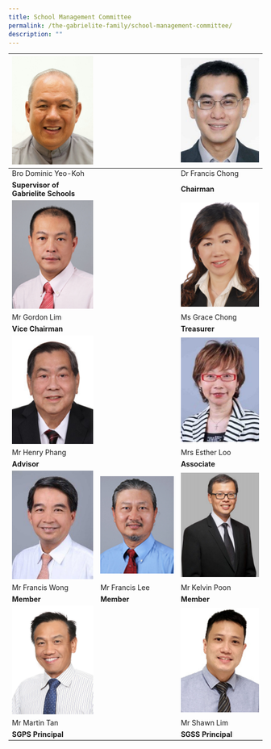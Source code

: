 ```yaml
---
title: School Management Committee
permalink: /the-gabrielite-family/school-management-committee/
description: ""
---
```

| ![](/images/Bro%20Dominic%20Yeo%20Koh.jpeg) || ![](/images/Dr%20Francis%20Chong.jpg) |
| -------- | -------- | -------- |
| Bro Dominic Yeo-Koh || Dr Francis Chong|
|**Supervisor of Gabrielite Schools** | | **Chairman**|
| ![](/images/Mr%20Gordon%20Lim.jpg) |  | ![](/images/Ms%20Grace%20Chong.jpg) |
| Mr Gordon Lim     | | Ms Grace Chong    |
|**Vice Chairman**| |**Treasurer**|
| ![](/images/Mr%20Henry%20Phang.jpg) |  | ![](/images/Mrs%20Esther%20Loo.jpg) |
| Mr Henry Phang     | | Mrs Esther Loo  |
|**Advisor**| |**Associate**|
| ![](/images/Mr%20Francis%20Wong.jpg) | ![](/images/Mr%20Francis%20Lee.jpg) | ![](/images/Mr%20Kelvin%20Poon.jpg) |
| Mr Francis Wong     | Mr Francis Lee    | Mr Kelvin Poon     |
| **Member**   | **Member**  | **Member** |
|![](/images/Mr%20Martin%20Tan.jpg) |  |![](/images/Mr%20Shawn%20Lim.jpg) |
| Mr Martin Tan    | | Mr Shawn Lim  |
|**SGPS Principal**| |**SGSS Principal**|